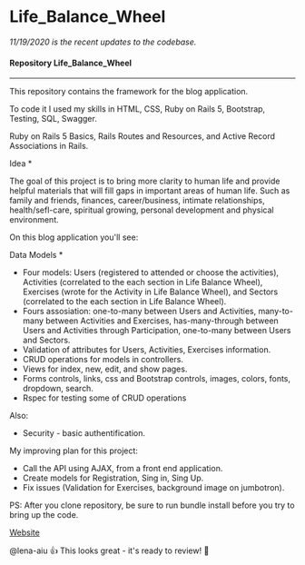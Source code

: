 # Life_Balance_Wheel

*11/19/2020 is the recent updates to the codebase.*

#### Repository  Life_Balance_Wheel
-----

This repository contains the framework for the blog application. 

To code it I used my skills in HTML, CSS, Ruby on Rails 5, Bootstrap, Testing, SQL, Swagger.

Ruby on Rails 5 Basics, Rails Routes and Resources, and Active Record Associations in Rails.

Idea *

The goal of this project is to bring more clarity to human life and provide helpful materials that 
will fill gaps in important areas of human life. Such as family and friends, finances, career/business, 
intimate relationships, health/sefl-care, spiritual growing, personal development and physical environment.

On this blog application you'll see:

Data Models *

- Four models: Users (registered to attended or choose the activities), Activities (correlated to the each section in Life Balance Wheel), Exercises (wrote for the Activity in Life Balance Wheel), and Sectors (correlated to the each section in Life Balance Wheel).
- Fours assosiation: one-to-many between Users and Activities, many-to-many between Activities and Exercises, has-many-through between Users and Activities through Participation, one-to-many between Users and Sectors.
- Validation of attributes for Users, Activities, Exercises information.
- CRUD operations for models in controllers.
- Views for index, new, edit, and show pages.
- Forms controls, links, css and Bootstrap controls, images, colors, fonts, dropdown, search.
- Rspec for testing some of CRUD operations

Also:

* Security - basic authentification.

My improving plan for this project:

* Call the API using AJAX, from a front end application. 
* Create models for Registration, Sing in, Sing Up.
* Fix issues (Validation for Exercises, background image on jumbotron).

PS: After you clone repository, be sure to run bundle install before you try to bring up the code.

[Website](https://lena-aiu.github.io/ "It's work!")

@lena-aiu :+1: This looks great - it's ready to review! :hibiscus:



